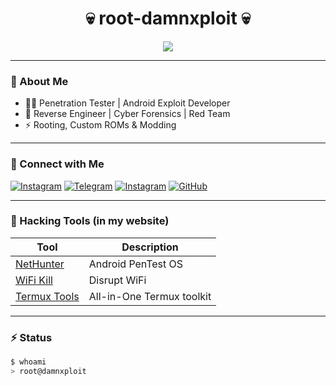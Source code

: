 <h1 align="center">💀 root-damnxploit 💀</h1>

<p align="center">
  <img src="https://readme-typing-svg.herokuapp.com/?lines=Welcome+to+my+Dark+Hub!;Ethical+Hacker+%26+Security+Enthusiast;&center=true&width=500&height=45">
</p>

---

### 🧠 About Me

- 👨‍💻 Penetration Tester | Android Exploit Developer  
- 📱 Reverse Engineer | Cyber Forensics | Red Team  
- ⚡ Rooting, Custom ROMs & Modding

---

### 🔗 Connect with Me

[![Instagram](https://img.shields.io/badge/instagram-black?style=flat&logo=instagram)](https://instagram.com/is.shagihh)
[![Telegram](https://img.shields.io/badge/Telegram-darkblue?style=flat&logo=telegram)](https://t.me/xploutdamn)
[![Instagram](https://img.shields.io/badge/@your_ig_handle-black?style=flat&logo=instagram)](https://instagram.com/damnxploit)
[![GitHub](https://img.shields.io/badge/GitHub-%2312100E.svg?style=flat&logo=github)](https://github.com/M4N30x83)

---

### 🧰 Hacking Tools (in my website)

| Tool | Description |
|------|-------------|
| [NetHunter](https://your-site.com/tools/nethunter.apk) | Android PenTest OS |
| [WiFi Kill](https://your-site.com/tools/wifikill.apk) | Disrupt WiFi |
| [Termux Tools](https://your-site.com/tools/termux-bundle.zip) | All-in-One Termux toolkit |

---

### ⚡ Status

```bash
$ whoami
> root@damnxploit
